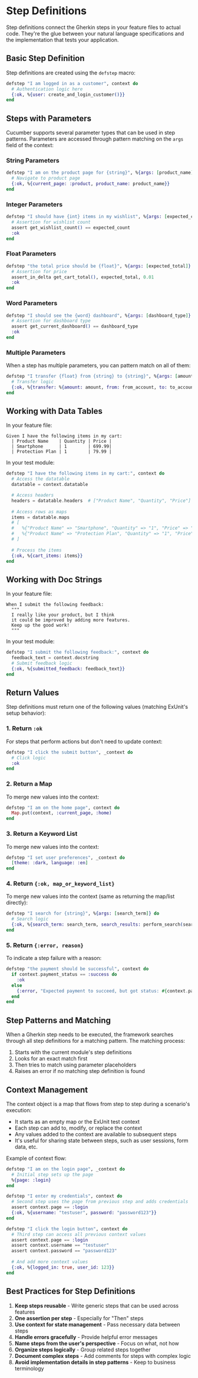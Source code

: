 # Step Definitions

Step definitions connect the Gherkin steps in your feature files to actual code. They're the glue between your natural language specifications and the implementation that tests your application.

## Basic Step Definition

Step definitions are created using the `defstep` macro:

```elixir
defstep "I am logged in as a customer", context do
  # Authentication logic here
  {:ok, %{user: create_and_login_customer()}}
end
```

## Steps with Parameters

Cucumber supports several parameter types that can be used in step patterns. Parameters are accessed through pattern matching on the `args` field of the context:

### String Parameters

```elixir
defstep "I am on the product page for {string}", %{args: [product_name]} do
  # Navigate to product page
  {:ok, %{current_page: :product, product_name: product_name}}
end
```

### Integer Parameters

```elixir
defstep "I should have {int} items in my wishlist", %{args: [expected_count]} do
  # Assertion for wishlist count
  assert get_wishlist_count() == expected_count
  :ok
end
```

### Float Parameters

```elixir
defstep "the total price should be {float}", %{args: [expected_total]} do
  # Assertion for price
  assert_in_delta get_cart_total(), expected_total, 0.01
  :ok
end
```

### Word Parameters

```elixir
defstep "I should see the {word} dashboard", %{args: [dashboard_type]} do
  # Assertion for dashboard type
  assert get_current_dashboard() == dashboard_type
  :ok
end
```

### Multiple Parameters

When a step has multiple parameters, you can pattern match on all of them:

```elixir
defstep "I transfer {float} from {string} to {string}", %{args: [amount, from_account, to_account]} do
  # Transfer logic
  {:ok, %{transfer: %{amount: amount, from: from_account, to: to_account}}}
end
```

## Working with Data Tables

In your feature file:
```gherkin
Given I have the following items in my cart:
  | Product Name    | Quantity | Price |
  | Smartphone      | 1        | 699.99|
  | Protection Plan | 1        | 79.99 |
```

In your test module:
```elixir
defstep "I have the following items in my cart:", context do
  # Access the datatable
  datatable = context.datatable

  # Access headers
  headers = datatable.headers  # ["Product Name", "Quantity", "Price"]
  
  # Access rows as maps
  items = datatable.maps
  # [
  #   %{"Product Name" => "Smartphone", "Quantity" => "1", "Price" => "699.99"},
  #   %{"Product Name" => "Protection Plan", "Quantity" => "1", "Price" => "79.99"}
  # ]
  
  # Process the items
  {:ok, %{cart_items: items}}
end
```

## Working with Doc Strings

In your feature file:
```gherkin
When I submit the following feedback:
  """
  I really like your product, but I think
  it could be improved by adding more features.
  Keep up the good work!
  """
```

In your test module:
```elixir
defstep "I submit the following feedback:", context do
  feedback_text = context.docstring
  # Submit feedback logic
  {:ok, %{submitted_feedback: feedback_text}}
end
```

## Return Values

Step definitions must return one of the following values (matching ExUnit's setup behavior):

### 1. Return `:ok`

For steps that perform actions but don't need to update context:

```elixir
defstep "I click the submit button", _context do
  # Click logic
  :ok
end
```

### 2. Return a Map

To merge new values into the context:

```elixir
defstep "I am on the home page", context do
  Map.put(context, :current_page, :home)
end
```

### 3. Return a Keyword List

To merge new values into the context:

```elixir
defstep "I set user preferences", _context do
  [theme: :dark, language: :en]
end
```

### 4. Return `{:ok, map_or_keyword_list}`

To merge new values into the context (same as returning the map/list directly):

```elixir
defstep "I search for {string}", %{args: [search_term]} do
  # Search logic
  {:ok, %{search_term: search_term, search_results: perform_search(search_term)}}
end
```

### 5. Return `{:error, reason}`

To indicate a step failure with a reason:

```elixir
defstep "the payment should be successful", context do
  if context.payment_status == :success do
    :ok
  else
    {:error, "Expected payment to succeed, but got status: #{context.payment_status}"}
  end
end
```

## Step Patterns and Matching

When a Gherkin step needs to be executed, the framework searches through all step definitions for a matching pattern. The matching process:

1. Starts with the current module's step definitions
2. Looks for an exact match first
3. Then tries to match using parameter placeholders
4. Raises an error if no matching step definition is found

## Context Management

The context object is a map that flows from step to step during a scenario's execution:

- It starts as an empty map or the ExUnit test context
- Each step can add to, modify, or replace the context
- Any values added to the context are available to subsequent steps
- It's useful for sharing state between steps, such as user sessions, form data, etc.

Example of context flow:

```elixir
defstep "I am on the login page", _context do
  # Initial step sets up the page
  %{page: :login}
end

defstep "I enter my credentials", context do
  # Second step uses the page from previous step and adds credentials
  assert context.page == :login
  {:ok, %{username: "testuser", password: "password123"}}
end

defstep "I click the login button", context do
  # Third step can access all previous context values
  assert context.page == :login
  assert context.username == "testuser" 
  assert context.password == "password123"
  
  # And add more context values
  {:ok, %{logged_in: true, user_id: 123}}
end
```

## Best Practices for Step Definitions

1. **Keep steps reusable** - Write generic steps that can be used across features
2. **One assertion per step** - Especially for "Then" steps
3. **Use context for state management** - Pass necessary data between steps
4. **Handle errors gracefully** - Provide helpful error messages
5. **Name steps from the user's perspective** - Focus on what, not how
6. **Organize steps logically** - Group related steps together
7. **Document complex steps** - Add comments for steps with complex logic
8. **Avoid implementation details in step patterns** - Keep to business terminology